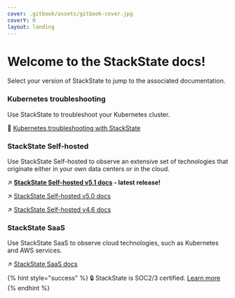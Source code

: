 ```yaml
---
cover: .gitbook/assets/gitbook-cover.jpg
coverY: 0
layout: landing
---
```


# Welcome to the StackState docs!

Select your version of StackState to jump to the associated documentation.

### Kubernetes troubleshooting

Use StackState to troubleshoot your Kubernetes cluster.

🚀 [Kubernetes troubleshooting with StackState](k8sTs-latest.md)

### StackState Self-hosted

Use StackState Self-hosted to observe an extensive set of technologies that originate either in your own data centers or in the cloud.

↗️ **[StackState Self-hosted v5.1 docs](https://docs.stackstate.com/latest.md) - latest release!**

↗️ [StackState Self-hosted v5.0 docs](https://docs.stackstate.com/v/5.0/)

↗️ [StackState Self-hosted v4.6 docs](https://docs.stackstate.com/v/4.6/)

### StackState SaaS

Use StackState SaaS to observe cloud technologies, such as Kubernetes and AWS services. 

↗️ [StackState SaaS docs](https://docs.stackstate.com/v/stackstate-saas/)

{% hint style="success" %}
🔒 StackState is SOC2/3 certified. [Learn more](https://www.stackstate.com/compliance)
{% endhint %}
